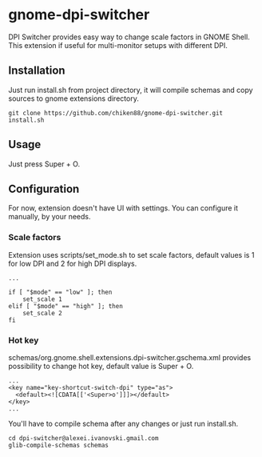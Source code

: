 # gnome-dpi-switcher
DPI Switcher provides easy way to change scale factors in GNOME Shell. This extension if useful for multi-monitor setups with different DPI.

## Installation
Just run install.sh from project directory, it will compile schemas and copy sources to gnome extensions directory.
```
git clone https://github.com/chiken88/gnome-dpi-switcher.git
install.sh
```

## Usage
Just press Super + O.

## Configuration
For now, extension doesn't have UI with settings. You can configure it manually, by your needs. 

### Scale factors
Extension uses scripts/set_mode.sh to set scale factors, default values is 1 for low DPI and 2 for high DPI displays.
```
...

if [ "$mode" == "low" ]; then
    set_scale 1
elif [ "$mode" == "high" ]; then
    set_scale 2
fi
```

### Hot key
schemas/org.gnome.shell.extensions.dpi-switcher.gschema.xml provides possibility to change hot key, default value is Super + O.
```
...
<key name="key-shortcut-switch-dpi" type="as">
  <default><![CDATA[['<Super>o']]]></default>
</key>
...
```
You'll have to compile schema after any changes or just run install.sh.
```
cd dpi-switcher@alexei.ivanovski.gmail.com
glib-compile-schemas schemas
```
